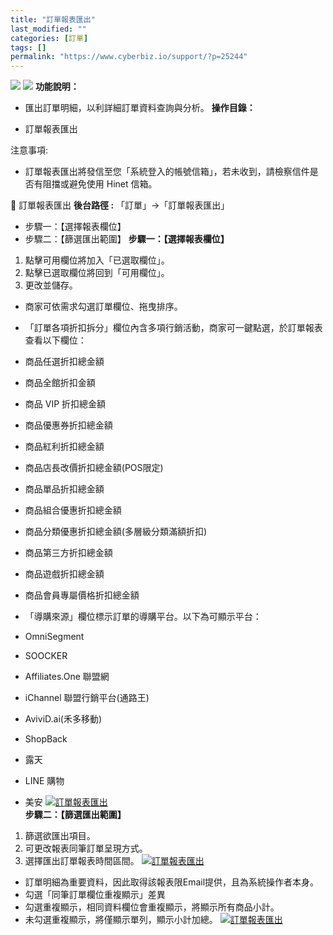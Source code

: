 ```yaml
---
title: "訂單報表匯出"
last_modified: ""
categories: [訂單]
tags: []
permalink: "https://www.cyberbiz.io/support/?p=25244"
---
```


![](https://www.cyberbiz.io/support/wp-content/uploads/適用站別.png)
[![](https://www.cyberbiz.io/support/wp-content/uploads/台灣站.png)](https://www.cyberbiz.io/support/?page_id=2490)
**功能說明：**  

* 匯出訂單明細，以利詳細訂單資料查詢與分析。
**操作目錄：**

* 訂單報表匯出 

注意事項:  

* 訂單報表匯出將發信至您「系統登入的帳號信箱」，若未收到，請檢察信件是否有阻擋或避免使用 Hinet 信箱。

📌 訂單報表匯出 **後台路徑 :** 「訂單」→「訂單報表匯出」  


* 步驟一：【選擇報表欄位】
* 步驟二：【篩選匯出範圍】
**步驟一：【選擇報表欄位】**  

1. 點擊可用欄位將加入「已選取欄位」。
2. 點擊已選取欄位將回到「可用欄位」。
3. 更改並儲存。
* 商家可依需求勾選訂單欄位、拖曳排序。


* 「訂單各項折扣拆分」欄位內含多項行銷活動，商家可一鍵點選，於訂單報表查看以下欄位： 
* 商品任選折扣總金額
* 商品全館折扣金額
* 商品 VIP 折扣總金額
* 商品優惠券折扣總金額
* 商品紅利折扣總金額
* 商品店長改價折扣總金額(POS限定)
* 商品單品折扣總金額
* 商品組合優惠折扣總金額
* 商品分類優惠折扣總金額(多層級分類滿額折扣)
* 商品第三方折扣總金額
* 商品遊戲折扣總金額
* 商品會員專屬價格折扣總金額


* 「導購來源」欄位標示訂單的導購平台。以下為可顯示平台： 
* OmniSegment
* SOOCKER
* Affiliates.One 聯盟網
* iChannel 聯盟行銷平台(通路王)
* AviviD.ai(禾多移動)
* ShopBack
* 露天
* LINE 購物
* 美安
[![訂單報表匯出](https://www.cyberbiz.io/support/wp-content/uploads/2022/01/訂單報表匯出1.png)](https://www.cyberbiz.io/support/wp-content/uploads/2022/01/訂單報表匯出1.png)  
**步驟二：【篩選匯出範圍】**  

1. 篩選欲匯出項目。
2. 可更改報表同筆訂單呈現方式。
3. 選擇匯出訂單報表時間區間。
[![訂單報表匯出](https://www.cyberbiz.io/support/wp-content/uploads/2022/01/訂單報表匯出2.png)](https://www.cyberbiz.io/support/wp-content/uploads/2022/01/訂單報表匯出2.png)  

* 訂單明細為重要資料，因此取得該報表限Email提供，且為系統操作者本身。
* 勾選「同筆訂單欄位重複顯示」差異
* 勾選重複顯示，相同資料欄位會重複顯示，將顯示所有商品小計。
* 未勾選重複顯示，將僅顯示單列，顯示小計加總。
[![訂單報表匯出](https://www.cyberbiz.io/support/wp-content/uploads/2022/01/訂單報表匯出3.png)](https://www.cyberbiz.io/support/wp-content/uploads/2022/01/訂單報表匯出3.png)

